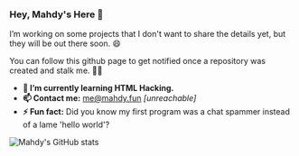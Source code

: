 ### Hey, Mahdy's Here 👋

I’m working on some projects that I don't want to share the details yet,
but they will be out there soon. 😄

You can follow this github page to get notified
once a repository was created and stalk me. 🕵️‍♂️

- **🌱 I’m currently learning HTML Hacking.**
- **📫 Contact me:** me@mahdy.fun *[unreachable]*
- **⚡ Fun fact:** Did you know my first program was a chat spammer instead of a lame 'hello world'?

![Mahdy's GitHub stats](https://github-readme-stats.vercel.app/api?username=mahdymirzade&show_icons=true&theme=radical)

